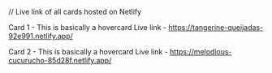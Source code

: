 // Live link of all cards hosted on Netlify

Card 1 - This is basically a hovercard 
 Live link - https://tangerine-queijadas-92e991.netlify.app/


Card 2 - This is basically a hovercard 
 Live link - https://melodious-cucurucho-85d28f.netlify.app/
 
